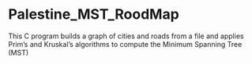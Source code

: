# Palestine_MST_RoodMap
This C program builds a graph of cities and roads from a file and applies Prim’s and Kruskal’s algorithms to compute the Minimum Spanning Tree (MST)
